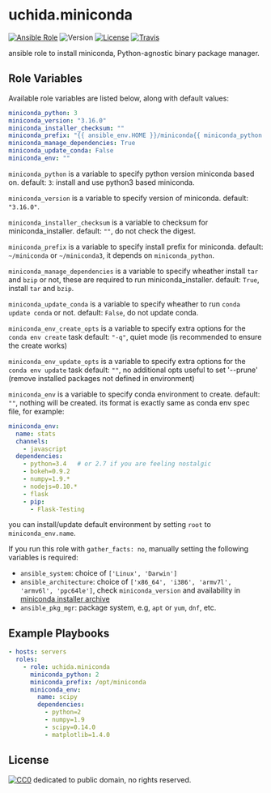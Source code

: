 # uchida.miniconda

[![Ansible Role](https://img.shields.io/ansible/role/6156.svg?maxAge=2592000)](https://galaxy.ansible.com/detail#/role/6156)
![Version](https://img.shields.io/github/tag/uchida/ansible-miniconda-role.svg)
[![License](https://img.shields.io/github/license/uchida/ansible-miniconda-role.svg?maxAge=2592000)](https://tldrlegal.com/license/creative-commons-cc0-1.0-universal)
[![Travis](https://img.shields.io/travis/uchida/ansible-miniconda-role.svg)](https://travis-ci.org/uchida/ansible-miniconda-role)

ansible role to install miniconda, Python-agnostic binary package manager.

## Role Variables

Available role variables are listed below, along with default values:

```yaml
miniconda_python: 3
miniconda_version: "3.16.0"
miniconda_installer_checksum: ""
miniconda_prefix: "{{ ansible_env.HOME }}/miniconda{{ miniconda_python if miniconda_python == 3 else '' }}"
miniconda_manage_dependencies: True
miniconda_update_conda: False
miniconda_env: ""
```

`miniconda_python` is a variable to specify python version miniconda based on.
default: `3`: install and use python3 based miniconda.

`miniconda_version` is a variable to specify version of miniconda.
default: `"3.16.0"`.

`miniconda_installer_checksum` is a variable to checksum for miniconda_installer.
default: `""`, do not check the digest.

`miniconda_prefix` is a variable to specify install prefix for miniconda.
default: `~/miniconda` or `~/miniconda3`, it depends on `miniconda_python`.

`miniconda_manage_dependencies` is a variable to specify wheather install `tar` and `bzip` or not,
these are required to run miniconda_installer.
default: `True`, install `tar` and `bzip`.

`miniconda_update_conda` is a variable to specify wheather to run `conda update conda` or not.
default: `False`, do not update conda.

`miniconda_env_create_opts` is a variable to specify extra options for the `conda env create` task
default: `"-q"`, quiet mode (is recommended to ensure the create works)

`miniconda_env_update_opts` is a variable to specify extra options for the `conda env update` task
default: `""`, no additional opts
useful to set '--prune' (remove installed packages not defined in environment)

`miniconda_env` is a variable to specify conda environment to create.
default: `""`, nothing will be created.
its format is exactly same as conda env spec file, for example:
```yaml
miniconda_env:
  name: stats
  channels:
    - javascript
  dependencies:
    - python=3.4   # or 2.7 if you are feeling nostalgic
    - bokeh=0.9.2
    - numpy=1.9.*
    - nodejs=0.10.*
    - flask
    - pip:
      - Flask-Testing
```
you can install/update default environment by setting `root` to `miniconda_env.name`.

If you run this role with `gather_facts: no`, manually setting the following variables is required:

- `ansible_system`: choice of `['Linux', 'Darwin']`
- `ansible_architecture`: choice of `['x86_64', 'i386', 'armv7l', 'armv6l', 'ppc64le']`,
  check `miniconda_version` and availability in [miniconda installer archive](https://repo.continuum.io/miniconda/)
- `ansible_pkg_mgr`: package system, e.g, `apt` or `yum`, `dnf`, etc.

## Example Playbooks

```yaml
- hosts: servers
  roles:
    - role: uchida.miniconda
      miniconda_python: 2
      miniconda_prefix: /opt/miniconda
      miniconda_env:
        name: scipy
        dependencies:
          - python=2
          - numpy=1.9
          - scipy=0.14.0
          - matplotlib=1.4.0
```


## License

[![CC0](http://i.creativecommons.org/p/zero/1.0/88x31.png "CC0")](http://creativecommons.org/publicdomain/zero/1.0/deed)
dedicated to public domain, no rights reserved.
